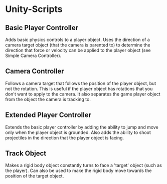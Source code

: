 # Unity-Scripts

## Basic Player Controller

Adds basic physics controls to a player object. Uses the direction of a camera target object (that the camera is parented to) to determine the direction that force or velocity can be applied to the player object (see Simple Camera Controller).

## Camera Controller

Follows a camera target that follows the position of the player object, but not the rotation. This is useful if the player object has rotations that you don't want to apply to the camera. It also separates the game player object from the object the camera is tracking to. 

## Extended Player Controller

Extends the basic player controller by adding the ability to jump and move only when the player object is grounded. Also adds the ability to shoot projectiles in the direction that the player object is facing.

## Track Object

Makes a rigid body object constantly turns to face a 'target' object (such as the player). Can also be used to make the rigid body move towards the position of the target object. 
